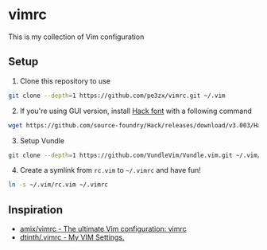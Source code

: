 # vimrc

This is my collection of Vim configuration


## Setup

1. Clone this repository to use

```sh
git clone --depth=1 https://github.com/pe3zx/vimrc.git ~/.vim
```

2. If you're using GUI version, install [Hack font](https://sourcefoundry.org/hack/) with a following command

```sh
wget https://github.com/source-foundry/Hack/releases/download/v3.003/Hack-v3.003-ttf.zip; unzip Hack-v3.003-ttf.zip; mkdir -p ~/.fonts/; mv ttf/Hack-* ~/.fonts/; fc-cache -frv

```

3. Setup Vundle

```sh
git clone --depth=1 https://github.com/VundleVim/Vundle.vim.git ~/.vim/bundle/Vundle.vim
```

4. Create a symlink from `rc.vim` to `~/.vimrc` and have fun!

```sh
ln -s ~/.vim/rc.vim ~/.vimrc
```

## Inspiration

- [amix/vimrc - The ultimate Vim configuration: vimrc](https://github.com/amix/vimrc)
- [dtinth/.vimrc - My VIM Settings.](https://github.com/dtinth/.vimrc)
